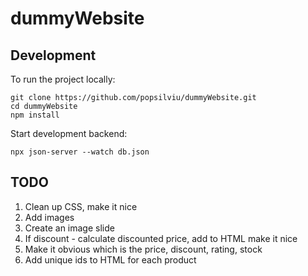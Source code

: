 # dummyWebsite

## Development

To run the project locally:

```
git clone https://github.com/popsilviu/dummyWebsite.git
cd dummyWebsite
npm install
```

Start development backend:

```
npx json-server --watch db.json
```

## TODO

1. Clean up CSS, make it nice
2. Add images
3. Create an image slide
4. If discount - calculate discounted price, add to HTML make it nice
5. Make it obvious which is the price, discount, rating, stock
6. Add unique ids to HTML for each product